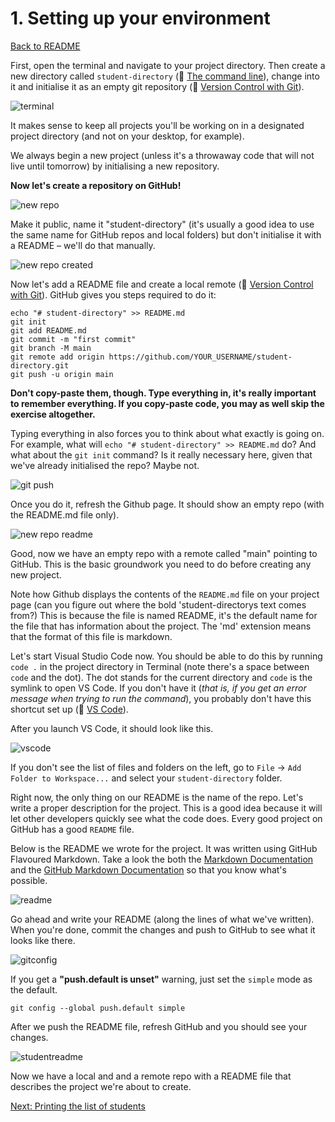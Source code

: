 # 1. Setting up your environment

[Back to README](README.md)

First, open the terminal and navigate to your project directory. Then create a new directory called `student-directory` (:pill: [The command line](https://makersacademy.teachable.com/courses/256825/lectures/3989176)), change into it and initialise it as an empty git repository (:pill: [Version Control with Git](https://makersacademy.teachable.com/courses/256825/lectures/3989156)).

![terminal](./images/term.png)

It makes sense to keep all projects you'll be working on in a designated project directory (and not on your desktop, for example).

We always begin a new project (unless it's a throwaway code that will not live until tomorrow) by initialising a new repository.

**Now let's create a repository on GitHub!**

![new repo](./images/new_github_repo.png)

Make it public, name it "student-directory" (it's usually a good idea to use the same name for GitHub repos and local folders) but don't initialise it with a README – we'll do that manually.

![new repo created](./images/new_github_repo_created.png)

Now let's add a README file and create a local remote (:pill: [Version Control with Git](https://makersacademy.teachable.com/courses/256825/lectures/3989156)). GitHub gives you steps required to do it:

````
echo "# student-directory" >> README.md
git init
git add README.md
git commit -m "first commit"
git branch -M main
git remote add origin https://github.com/YOUR_USERNAME/student-directory.git
git push -u origin main
````

**Don't copy-paste them, though. Type everything in, it's really important to remember everything. If you copy-paste code, you may as well skip the exercise altogether.**

Typing everything in also forces you to think about what exactly is going on. For example, what will `echo "# student-directory" >> README.md` do? And
what about the `git init` command? Is it really necessary here, given that we've already initialised the repo? Maybe not.

![git push](./images/git_push.png)

Once you do it, refresh the Github page. It should show an empty repo (with the README.md file only).

![new repo readme](./images/new_github_repo_readme.png)

Good, now we have an empty repo with a remote called "main" pointing to GitHub. This is the basic groundwork you need to do before creating any new project.

Note how Github displays the contents of the `README.md` file on your project page (can you figure out where the bold 'student-directorys text comes from?) This is because the file is named README, it's the default name for the file that has information about the project. The 'md' extension means that the format of this file is markdown.

Let's start Visual Studio Code now. You should be able to do this by running `code .` in the project directory in Terminal (note there's a space between `code` and the dot). The dot stands for the current directory and `code` is the symlink to open VS Code. If you don't have it (_that is, if you get an error message when trying to run the command_), you probably don't have this shortcut set up (:pill: [VS Code](https://makersacademy.teachable.com/courses/256825/lectures/30628198)).

After you launch VS Code, it should look like this.

![vscode](./images/vscode.png)

If you don't see the list of files and folders on the left, go to `File` → `Add Folder to Workspace...` and select your `student-directory` folder.

Right now, the only thing on our README is the name of the repo. Let's write a proper description for the project. This is a good idea because it will let other developers quickly see what the code does. Every good project on GitHub has a good `README` file.

Below is the README we wrote for the project. It was written using GitHub Flavoured Markdown. Take a look the both the [Markdown Documentation](https://daringfireball.net/projects/markdown/syntax#header) and the [GitHub Markdown Documentation](https://docs.github.com/en/github/writing-on-github/basic-writing-and-formatting-syntax) so that you know what's possible.

![readme](./images/readme.png)

 Go ahead and write your README (along the lines of what we've written). When you're done, commit the changes and push to GitHub to see what it looks like there.

![gitconfig](./images/git_config.png)

If you get a **"push.default is unset"** warning, just set the `simple` mode as the default.

````
git config --global push.default simple
````

After we push the README file, refresh GitHub and you should see your changes.

![studentreadme](./images/student_directory_readme.png)

Now we have a local and and a remote repo with a README file that describes the project we're about to create.

[Next: Printing the list of students](02_printing_list_students.md)
